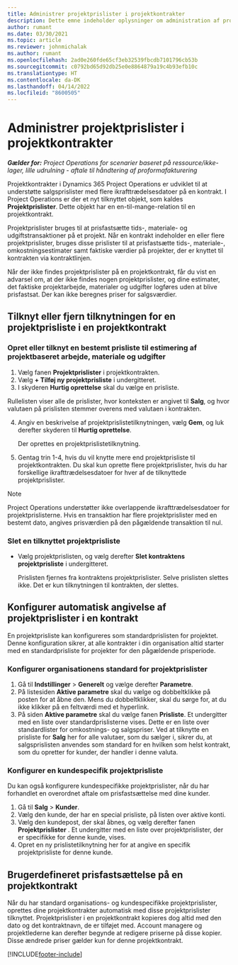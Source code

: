 ```yaml
---
title: Administrer projektprislister i projektkontrakter
description: Dette emne indeholder oplysninger om administration af projektprislister i projektkontrakter.
author: rumant
ms.date: 03/30/2021
ms.topic: article
ms.reviewer: johnmichalak
ms.author: rumant
ms.openlocfilehash: 2ad0e260fde65cf3eb32539fbcdb7101796cb53b
ms.sourcegitcommit: c0792bd65d92db25e0e8864879a19c4b93efb10c
ms.translationtype: HT
ms.contentlocale: da-DK
ms.lasthandoff: 04/14/2022
ms.locfileid: "8600505"
---
```

# <a name="manage-project-price-lists-on-project-contracts"></a>Administrer projektprislister i projektkontrakter

_**Gælder for:** Project Operations for scenarier baseret på ressource/ikke-lager, lille udrulning - aftale til håndtering af proformafakturering_

Projektkontrakter i Dynamics 365 Project Operations er udviklet til at understøtte salgsprislister med flere ikrafttrædelsesdatoer på en kontrakt. I Project Operations er der et nyt tilknyttet objekt, som kaldes **Projektprislister**. Dette objekt har en en-til-mange-relation til en projektkontrakt.

Projektprislister bruges til at prisfastsætte tids-, materiale- og udgiftstransaktioner på et projekt. Når en kontrakt indeholder en eller flere projektprislister, bruges disse prislister til at prisfastsætte tids-, materiale-, omkostningsestimater samt faktiske værdier på projekter, der er knyttet til kontrakten via kontraktlinjen.

Når der ikke findes projektprislister på en projektkontrakt, får du vist en advarsel om, at der ikke findes nogen projektprislister, og dine estimater, det faktiske projektarbejde, materialer og udgifter logføres uden at blive prisfastsat. Der kan ikke beregnes priser for salgsværdier.

## <a name="associate-or-unassociate-a-project-price-list-on-a-project-contract"></a>Tilknyt eller fjern tilknytningen for en projektprisliste i en projektkontrakt

### <a name="create-or-associate-a-specific-price-list-for-estimating-project-based-work-material-and-expenses"></a>Opret eller tilknyt en bestemt prisliste til estimering af projektbaseret arbejde, materiale og udgifter

1. Vælg fanen **Projektprislister** i projektkontrakten.
2. Vælg **+ Tilføj ny projektprisliste** i undergitteret.
3. I skyderen **Hurtig oprettelse** skal du vælge en prisliste. 

  Rullelisten viser alle de prislister, hvor konteksten er angivet til **Salg**, og hvor valutaen på prislisten stemmer overens med valutaen i kontrakten.
  
4. Angiv en beskrivelse af projektprislistetilknytningen, vælg **Gem**, og luk derefter skyderen til **Hurtig oprettelse**.

   Der oprettes en projektprislistetilknytning.
   
5. Gentag trin 1-4, hvis du vil knytte mere end projektprisliste til projektkontrakten. Du skal kun oprette flere projektprislister, hvis du har forskellige ikrafttrædelsesdatoer for hver af de tilknyttede projektprislister.

> [!NOTE]
> Project Operations understøtter ikke overlappende ikrafttrædelsesdatoer for projektprislisterne. Hvis en transaktion har flere projektprislister med en bestemt dato, angives prisværdien på den pågældende transaktion til nul.

### <a name="remove-a-project-price-list-association"></a>Slet en tilknyttet projektprisliste

- Vælg projektprislisten, og vælg derefter **Slet kontraktens projektprisliste** i undergitteret. 

  Prislisten fjernes fra kontraktens projektprislister. Selve prislisten slettes ikke. Det er kun tilknytningen til kontrakten, der slettes.

## <a name="set-up-automatic-defaulting-of-project-price-lists-on-a-contract"></a>Konfigurer automatisk angivelse af projektprislister i en kontrakt

En projektprisliste kan konfigureres som standardprislisten for projektet. Denne konfiguration sikrer, at alle kontrakter i din organisation altid starter med en standardprisliste for projekter for den pågældende prisperiode.

### <a name="set-up-the-organizational-default-for-project-price-lists"></a>Konfigurer organisationens standard for projektprislister

1. Gå til **Indstillinger** > **Generelt** og vælge derefter **Parametre**.
2. På listesiden **Aktive parametre** skal du vælge og dobbeltklikke på posten for at åbne den. Mens du dobbeltklikker, skal du sørge for, at du ikke klikker på en feltværdi med et hyperlink. 
3. På siden **Aktive parametre** skal du vælge fanen **Prisliste**. Et undergitter med en liste over standardprislisterne vises. Dette er en liste over standardlister for omkostnings- og salgspriser. Ved at tilknytte en prisliste for **Salg** her for alle valutaer, som du sælger i, sikrer du, at salgsprislisten anvendes som standard for en hvilken som helst kontrakt, som du opretter for kunder, der handler i denne valuta.

### <a name="set-up-a-customer-specific-project-price-list"></a>Konfigurer en kundespecifik projektprisliste

Du kan også konfigurere kundespecifikke projektprislister, når du har forhandlet en overordnet aftale om prisfastsættelse med dine kunder.

1. Gå til **Salg** > **Kunder**.
2. Vælg den kunde, der har en special prisliste, på listen over aktive konti.
3. Vælg den kundepost, der skal åbnes, og vælg derefter fanen **Projektprislister** . Et undergitter med en liste over projektprislister, der er specifikke for denne kunde, vises. 
4. Opret en ny prislistetilknytning her for at angive en specifik projektprisliste for denne kunde.

## <a name="custom-pricing-on-a-project-contract"></a>Brugerdefineret prisfastsættelse på en projektkontrakt

Når du har standard organisations- og kundespecifikke projektprislister, oprettes dine projektkontrakter automatisk med disse projektprislister tilknyttet. Projektprislister i en projektkontrakt kopieres dog altid med den dato og det kontraktnavn, de er tilføjet med. Account managere og projektlederne kan derefter begynde at redigere priserne på disse kopier. Disse ændrede priser gælder kun for denne projektkontrakt.


[!INCLUDE[footer-include](../includes/footer-banner.md)]
